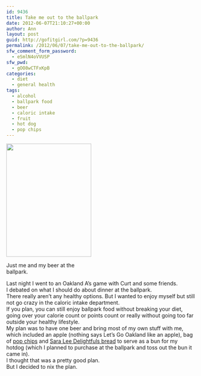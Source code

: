 ```yaml
---
id: 9436
title: Take me out to the ballpark
date: 2012-06-07T21:10:27+00:00
author: Ann
layout: post
guid: http://gofitgirl.com/?p=9436
permalink: /2012/06/07/take-me-out-to-the-ballpark/
sfw_comment_form_password:
  - eSmlN4oVVUSP
sfw_pwd:
  - gOO8wCTFxKpB
categories:
  - diet
  - general health
tags:
  - alcohol
  - ballpark food
  - beer
  - caloric intake
  - fruit
  - hot dog
  - pop chips
---
```

<div id="attachment_9437" style="width: 235px" class="wp-caption alignleft">
  <a href="http://gofitgirl.com/?attachment_id=9437" rel="attachment wp-att-9437"><img class="size-medium wp-image-9437" title="A's" src="http://gofitgirl.com/wp-content/uploads/2012/06/As-225x300.jpg" alt="" width="225" height="300" /></a>
  
  <p class="wp-caption-text">
    Just me and my beer at the ballpark.
  </p>
</div>

  
Last night I went to an Oakland A&#8217;s game with Curt and some friends.  
I debated on what I should do about dinner at the ballpark.  
There really aren&#8217;t any healthy options. But I wanted to enjoy myself but still not go crazy in the caloric intake department.  
If you plan, you can still enjoy ballpark food without breaking your diet, going over your calorie count or points count or really without going too far outside your healthy lifestyle.  
My plan was to have one beer and bring most of my own stuff with me, which included an apple (nothing says Let&#8217;s Go Oakland like an apple), bag of [pop chips](http://www.popchips.com/) and [Sara Lee Delightfuls bread](http://img1.targetimg1.com/wcsstore/TargetSAS//img/p/13/37/13376357.jpg) to serve as a bun for my hotdog (which I planned to purchase at the ballpark and toss out the bun it came in).  
I thought that was a pretty good plan.  
But I decided to nix the plan.  
&nbsp;